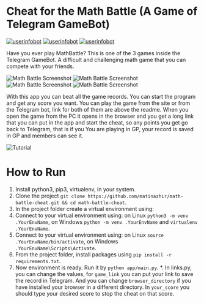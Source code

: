 # Cheat for the Math Battle (A Game of Telegram GameBot)
[![userinfobot](https://img.shields.io/badge/Math%20Battle-Play%20Here-red)](https://tbot.xyz/math/)
[![userinfobot](https://img.shields.io/badge/Telegram%20GameBot-Play%20Here-blue)](https://t.me/gamebot)
[![userinfobot](https://img.shields.io/badge/Requirements-See%20Here-green)](https://github.com/matinazhir/mah-battle-cheat/blob/master/requirements.txt)

Have you ever play MathBattle? This is one of the 3 games inside the Telegram GameBot. A difficult and challenging math game that you can compete with your friends.

![Math Battle Screenshot](https://imgur.com/rViPZ9O.png "Start of the Game")
![Math Battle Screenshot](https://imgur.com/FeNnLre.png "In the Game")
![Math Battle Screenshot](https://imgur.com/RIhhHoy.png "End of the Game")
![Math Battle Screenshot](https://imgur.com/YnTkPfo.gif "Cheat Preview")


With this app you can beat all the game records. You can start the program and get any score you want. You can play the game from the site or from the Telegram bot, link for both of them are above the readme.
When you open the game from the PC it opens in the browser and you get a long link that you can put in the app and start the cheat, so any points you get go back to Telegram, that is if you You are playing in GP, your record is saved in GP and members can see it.

![Tutorial](https://i.imgur.com/C6caW7V.gif "How to get the game link?")

# How to Run

1. Install python3, pip3, virtualenv, in your system.
2. Clone the project ```git clone https://github.com/matinazhir/math-battle-cheat.git && cd math-battle-cheat```.
3. In the project folder create a virtual environment using:
4. Connect to your virtual environment using:
  on Linux ```python3 -m venv .YourEnvName```,
  on Windows ```python -m venv .YourEnvName```
  and ```virtualenv .YourEnvName```.
5. Connect to your virtual environment using:
  on Linux ```source .YourEnvName/bin/activate```,
  on Windows ```.YourEnvName\Scripts\Activate```.
6. From the project folder, install packages using ```pip install -r requirements.txt```.
7. Now environment is ready. Run it by ```python app/main.py```.
*. In links.py, you can change the values, for ```game_link``` you can put your link to save the record in Telegram.
   And you can change ```browser_directory``` if you have installed your browser in a different directory.
   In ```your_score``` you should type your desired score to stop the cheat on that score.
